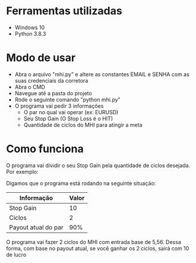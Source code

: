 # Ferramentas utilizadas

- Windows 10
- Python 3.8.3

# Modo de usar

- Abra o arquivo "mhi.py" e altere as constantes EMAIL e SENHA com as suas credenciais da corretora
- Abra o CMD
- Navegue até a pasta do projeto
- Rode o seguinte comando "python mhi.py"
- O programa vai pedir 3 informações
    - O par no qual vai operar (ex: EURUSD)
    - Seu Stop Gain (O Stop Loss é o HIT)
    - Quantidade de ciclos do MHI para atingir a meta

# Como funciona

O programa vai dividir o seu Stop Gain pela quantidade de ciclos desejada. Por exemplo:

Digamos que o programa está rodando na seguinte situação:

| Informação | Valor |
| --- | --- |
| Stop Gain | 10 |
| Ciclos | 2 |
| Payout atual do par | 90% |

O programa vai fazer 2 ciclos do MHI com entrada base de 5,56. Dessa forma, com base no payout atual, se você ganhar os 2 ciclos, sairá com 10 de lucro
